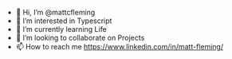 - 👋 Hi, I’m @mattcfleming
- 👀 I’m interested in Typescript
- 🌱 I’m currently learning Life
- 💞️ I’m looking to collaborate on Projects
- 📫 How to reach me https://www.linkedin.com/in/matt-fleming/

<!---
mattcfleming/mattcfleming is a ✨ special ✨ repository because its `README.md` (this file) appears on your GitHub profile.
You can click the Preview link to take a look at your changes.
--->
